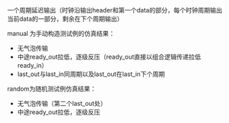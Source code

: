 一个周期延迟输出（时钟沿输出header和第一个data的部分，每个时钟周期输出当前data的一部分，剩余在下个周期输出）

manual 为手动构造测试例的仿真结果：
- 无气泡传输
- 中途ready_out拉低，逐级反压（ready_out直接以组合逻辑传递拉低ready_in）
- last_out与last_in同周期以及last_out在last_in下个周期



random为随机测试例仿真结果：
- 无气泡传输（第二个last_out处）
- 中途ready_out拉低，逐级反压

